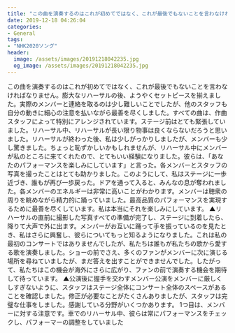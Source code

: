```yaml
---
title: "この曲を演奏するのはこれが初めてではなく、これが最後でもないことを言わなければなりません。"
date: 2019-12-18 04:26:04
categories:
- General
tags:
- "NHK2020ソング"
header:
  image: /assets/images/20191218042235.jpg
  og_image: /assets/images/20191218042235.jpg
---
```


この曲を演奏するのはこれが初めてではなく、これが最後でもないことを言わなければなりません。膨大なリハーサルの後、ようやくセットピースを揃えました。実際のメンバーと連絡を取るのは少し難しいことでしたが、他のスタッフも自分の動きに細心の注意を払いながら最善を尽くしました。すべての曲は、作曲スタッフによって特別にアレンジされています。ステージ前はとても緊張していました。リハーサル中、リハーサルが長い限り物事は良くならないだろうと思いました。リハーサルが終わった後、私は少しがっかりしましたが、メンバーも少し驚きました。ちょっと恥ずかしいかもしれませんが、リハーサル中にメンバーが私のところに来てくれたので、とてもいい経験になりました。彼らは、「あなたのパフォーマンスを楽しみにしています」と言った。各メンバーとスタッフの写真を撮ったことはとても助かりました。このようにして、私はステージに一歩近づき、誰もが再び一歩戻った。ドアを通って入ると、みんなの息が奪われました。各メンバーのエネルギーは非常に高いことがわかります。メンバーは聴衆の周りを眺めながら精力的に踊っていました。最高品質のパフォーマンスを実現するために最善を尽くしています。私は本当にそれを楽しみにしています。 ▲リハーサルの直前に撮影した写真すべての準備が完了し、ステージに到着したら、降りて大声で外に出ます。メンバーがお互いに踊って手を振っているのを見たとき、私はさらに興奮し、彼らについてもっと知るようになりました。これは私の最初のコンサートではありませんでしたが、私たちは誰もが私たちの歌から愛する歌を演奏しました。ショーの前でさえ、多くのファンがメンバーに次に演じる場所を尋ねていましたが、まだ答えを出すことができませんでした。したがって、私たちはこの機会が海外にさらに広がり、ファンの前で演奏する機会を期待して待っています。 ▲公演後に握手を交わすメンバー公演をメンバーに厳しくしすぎないように、スタッフはステージ全体にコンサート全体のスペースがあることを確認しました。修正が必要なことがたくさんありましたが、スタッフは完璧な仕事をしました。感謝している分野がいくつかあります。 1つ目は、メンバーに対する注意です。車でのリハーサル中、彼らは常にパフォーマンスをチェックし、パフォーマーの調整をしていました
